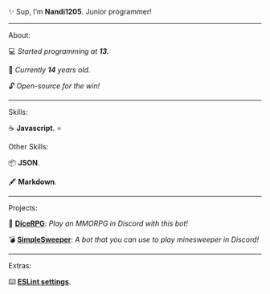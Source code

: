 ✨ Sup, I’m __Nandi1205__. Junior programmer!

---

About:

💻 *Started programming at __13__.*

🍰 *Currently __14__ years old.*

🔓 *Open-source for the win!*

---

Skills:

☕ __Javascript__. ⭐

Other Skills:

📦 __JSON__.

🖋️ __Markdown__.

---

Projects:

🎲 [__DiceRPG__](https://github.com/Nandi1205/DiceRPG): *Play an MMORPG in Discord with this bot!*

💣 [__SimpleSweeper__](https://github.com/Nandi1205/SimpleSweeper): *A bot that you can use to play minesweeper in Discord!*

---

Extras:

⌨️ [__ESLint settings__](https://github.com/Nandi1205/Nandi1205/blob/main/.eslintrc.json).
